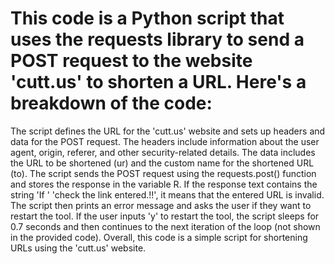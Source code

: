 <h1> This code is a Python script that uses the requests library to send a POST request to the website 'cutt.us' to shorten a URL. Here's a breakdown of the code: </h1>

The script defines the URL for the 'cutt.us' website and sets up headers and data for the POST request.
The headers include information about the user agent, origin, referer, and other security-related details.
The data includes the URL to be shortened (ur) and the custom name for the shortened URL (to).
The script sends the POST request using the requests.post() function and stores the response in the variable R.
If the response text contains the string 'If ' 'check the link entered.!!', it means that the entered URL is invalid. The script then prints an error message and asks the user if they want to restart the tool.
If the user inputs 'y' to restart the tool, the script sleeps for 0.7 seconds and then continues to the next iteration of the loop (not shown in the provided code).
Overall, this code is a simple script for shortening URLs using the 'cutt.us' website.



